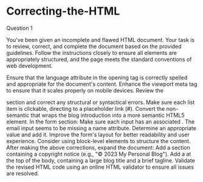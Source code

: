# Correcting-the-HTML

Question 1 

You've been given an incomplete and flawed HTML document. Your task is to review, correct, and complete the document based on the provided guidelines. Follow the instructions closely to ensure all elements are appropriately structured, and the page meets the standard conventions of web development.

Ensure that the language attribute in the opening tag is correctly spelled and appropriate for the document's content. Enhance the viewport meta tag to ensure that it scales properly on mobile devices. Review the

section and correct any structural or syntactical errors. Make sure each list item is clickable, directing to a placeholder link (#). Convert the non-semantic
that wraps the blog introduction into a more semantic HTML5 element. In the form section: Make sure each input has an associated . The email input seems to be missing a name attribute. Determine an appropriate value and add it. Improve the form's layout for better readability and user experience. Consider using block-level elements to structure the content. After making the above corrections, expand the document: Add a
section containing a copyright notice (e.g., "© 2023 My Personal Blog"). Add a
at the top of the body, containing a large blog title and a brief tagline. Validate the revised HTML code using an online HTML validator to ensure all issues are resolved.
